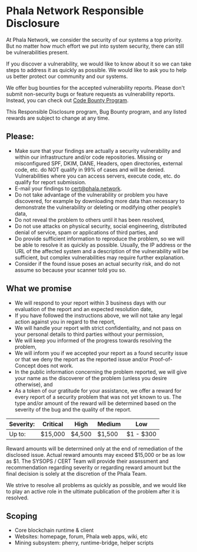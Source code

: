 # Phala Network Responsible Disclosure

At Phala Network, we consider the security of our systems a top priority. But no matter how much effort we put into system security, there can still be vulnerabilities present.

If you discover a vulnerability, we would like to know about it so we can take steps to address it as quickly as possible. We would like to ask you to help us better protect our community and our systems.

We offer bug bounties for the accepted vulnerability reports. Please don't submit non-security bugs
or feature requests as vulnerability reports. Instead, you can check out [Code Bounty Program](https://forum.phala.network/t/topic/2045).

This Responsible Disclosure program, Bug Bounty program, and any listed rewards are subject to change at any time.

## Please:

- Make sure that your findings are actually a security vulnerability and within our infrastructure and/or code repositories. Missing or misconfigured SPF, DKIM, DANE, Headers, open directories, external code, etc. do NOT qualify in 99% of cases and will be denied. Vulnerabilities where you can access servers, execute code, etc. do qualify for report submission.
- E-mail your findings to <cert@phala.network>.
- Do not take advantage of the vulnerability or problem you have discovered, for example by downloading more data than necessary to demonstrate the vulnerability or deleting or modifying other people’s data,
- Do not reveal the problem to others until it has been resolved,
- Do not use attacks on physical security, social engineering, distributed denial of service, spam or applications of third parties, and
- Do provide sufficient information to reproduce the problem, so we will be able to resolve it as quickly as possible. Usually, the IP address or the URL of the affected system and a description of the vulnerability will be sufficient, but complex vulnerabilities may require further explanation.
- Consider if the found issue poses an actual security risk, and do not assume so because your scanner told you so.

## What we promise

- We will respond to your report within 3 business days with our evaluation of the report and an expected resolution date,
- If you have followed the instructions above, we will not take any legal action against you in regard to the report,
- We will handle your report with strict confidentiality, and not pass on your personal details to third parties without your permission,
- We will keep you informed of the progress towards resolving the problem,
- We will inform you if we accepted your report as a found security issue or that we deny the report as the reported issue and/or Proof-of-Concept does not work.
- In the public information concerning the problem reported, we will give your name as the discoverer of the problem (unless you desire otherwise), and
- As a token of our gratitude for your assistance, we offer a reward for every report of a security problem that was not yet known to us. The type and/or amount of the reward will be determined based on the severity of the bug and the quality of the report.

| Severity: | Critical | High     | Medium   | Low       |
| --------- | -------- | -------- | -------- | --------- |
|  Up to:   | $15,000   | $4,500   | $1,500     | $1 - $300 |

Reward amounts will be determined only at the end of remediation of the disclosed issue. Actual reward amounts may exceed $15,000 or be as low as $1. The SYSOPS / CERT Team will provide their assessment and recommendation regarding severity or regarding reward amount but the final decision is solely at the discretion of the Phala Team.

We strive to resolve all problems as quickly as possible, and we would like to play an active role in the ultimate publication of the problem after it is resolved.

## Scoping

- Core blockchain runtime & client
- Websites: homepage, forum, Phala web apps, wiki, etc
- Mining subsystem: pherry, runtime-bridge, helper scripts
